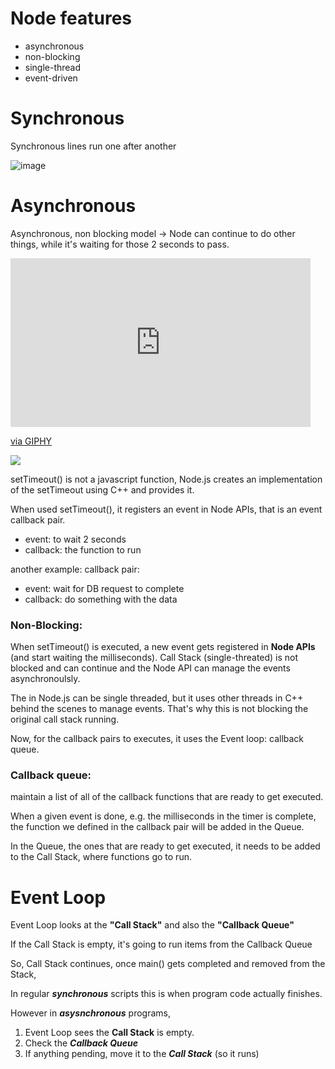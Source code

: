 # Node features

- asynchronous
- non-blocking
- single-thread
- event-driven

# Synchronous

Synchronous lines run one after another

![image](https://user-images.githubusercontent.com/5447557/151668201-91fb3fd6-eb6e-473f-beca-4f53800735a5.png)

# Asynchronous

Asynchronous, non blocking model -> Node can continue to do other things, while it's waiting for those 2 seconds to pass.

<iframe src="https://giphy.com/embed/UmVT4NU6IDTLjum9Ni" width="480" height="270" frameBorder="0" class="giphy-embed" allowFullScreen></iframe><p><a href="https://giphy.com/gifs/UmVT4NU6IDTLjum9Ni">via GIPHY</a></p>

![](https://media.giphy.com/media/SxPtoVOjNDcJhjixBG/giphy.gif)

setTimeout() is not a javascript function, Node.js creates an implementation of the setTimeout using C++ and provides it.

When used setTimeout(), it registers an event in Node APIs, that is an event callback pair.

- event: to wait 2 seconds
- callback: the function to run

another example: callback pair:

- event: wait for DB request to complete
- callback: do something with the data

### Non-Blocking:

When setTimeout() is executed, a new event gets registered in **Node APIs** (and start waiting the milliseconds).
Call Stack (single-threated) is not blocked and can continue and the Node API can manage the events asynchronoulsly.

The in Node.js can be single threaded, but it uses other threads in C++ behind the scenes to manage events. That's why this is not blocking the original call stack running.

Now, for the callback pairs to executes, it uses the Event loop: callback queue.

### Callback queue:

maintain a list of all of the callback functions that are ready to get executed.

When a given event is done, e.g. the milliseconds in the timer is complete, the function we defined in the callback pair will be added in the Queue.

In the Queue, the ones that are ready to get executed, it needs to be added to the Call Stack, where functions go to run.

# Event Loop

Event Loop looks at the **"Call Stack"** and also the **"Callback Queue"**

If the Call Stack is empty, it's going to run items from the Callback Queue

So, Call Stack continues, once main() gets completed and removed from the Stack,

In regular **_synchronous_** scripts this is when program code actually finishes.

However in **_asysnchronous_** programs,

1. Event Loop sees the **Call Stack** is empty.
2. Check the **_Callback Queue_**
3. If anything pending, move it to the **_Call Stack_** (so it runs)
